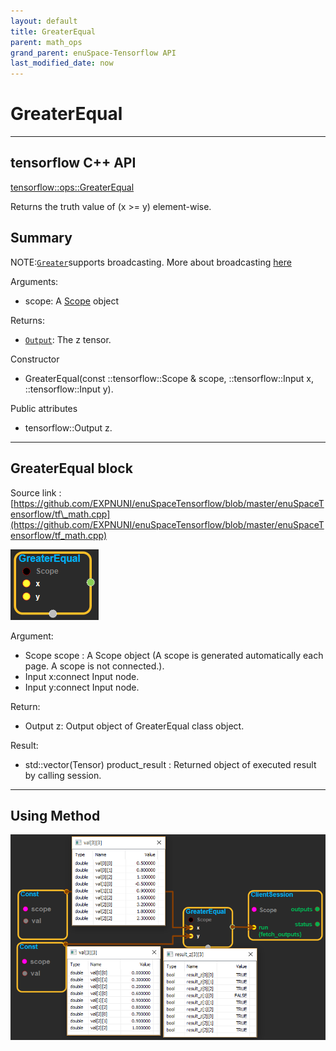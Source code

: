 ```yaml
--- 
layout: default 
title: GreaterEqual 
parent: math_ops 
grand_parent: enuSpace-Tensorflow API 
last_modified_date: now 
--- 
```


# GreaterEqual

---

## tensorflow C++ API

[tensorflow::ops::GreaterEqual](https://www.tensorflow.org/api_docs/cc/class/tensorflow/ops/greater-equal)

Returns the truth value of \(x &gt;= y\) element-wise.

## Summary

NOTE:[`Greater`](https://www.tensorflow.org/api_docs/cc/class/tensorflow/ops/greater.html#classtensorflow_1_1ops_1_1_greater)supports broadcasting. More about broadcasting [here](http://docs.scipy.org/doc/numpy/user/basics.broadcasting.html)

Arguments:

* scope: A [Scope](https://www.tensorflow.org/api_docs/cc/class/tensorflow/scope.html#classtensorflow_1_1_scope) object

Returns:

* [`Output`](https://www.tensorflow.org/api_docs/cc/class/tensorflow/output.html#classtensorflow_1_1_output): The z tensor.

Constructor

* GreaterEqual\(const ::tensorflow::Scope & scope, ::tensorflow::Input x, ::tensorflow::Input y\).

Public attributes

* tensorflow::Output z.

---

## GreaterEqual block

Source link : [https://github.com/EXPNUNI/enuSpaceTensorflow/blob/master/enuSpaceTensorflow/tf\_math.cpp](https://github.com/EXPNUNI/enuSpaceTensorflow/blob/master/enuSpaceTensorflow/tf_math.cpp)

![](../assets/math_GreaterEqual_Symbol.png)

Argument:

* Scope scope : A Scope object \(A scope is generated automatically each page. A scope is not connected.\).
* Input x:connect  Input node.
* Input y:connect  Input node.

Return:

* Output z: Output object of GreaterEqual class object.

Result:

* std::vector\(Tensor\) product\_result : Returned object of executed result by calling session.

---

## Using Method

![](../assets/math_GreaterEqual_Method.png)

